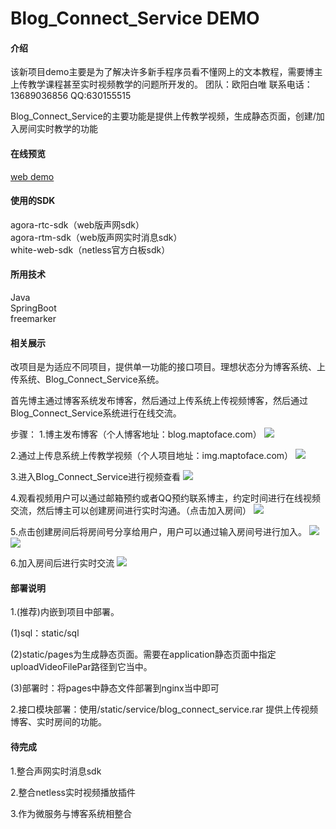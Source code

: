 # Blog_Connect_Service DEMO

#### 介绍
该新项目demo主要是为了解决许多新手程序员看不懂网上的文本教程，需要博主上传教学课程甚至实时视频教学的问题所开发的。
团队：欧阳白唯  联系电话：13689036856 QQ:630155515

Blog_Connect_Service的主要功能是提供上传教学视频，生成静态页面，创建/加入房间实时教学的功能

#### 在线预览
<a href="https://bvblog.maptoface.com/699560023210065920/single-video.html">web demo</a>

#### 使用的SDK
agora-rtc-sdk（web版声网sdk）<br>
agora-rtm-sdk（web版声网实时消息sdk）<br>
white-web-sdk（netless官方白板sdk）<br>

#### 所用技术
Java <br>
SpringBoot<br>
freemarker<br>

#### 相关展示
改项目是为适应不同项目，提供单一功能的接口项目。理想状态分为博客系统、上传系统、Blog_Connect_Service系统。<br>

首先博主通过博客系统发布博客，然后通过上传系统上传视频博客，然后通过Blog_Connect_Service系统进行在线交流。

步骤：
1.博主发布博客（个人博客地址：blog.maptoface.com）
<img src="https://img-blog.csdnimg.cn/20200414101644245.png?x-oss-process=image/watermark,type_ZmFuZ3poZW5naGVpdGk,shadow_10,text_aHR0cHM6Ly9ibG9nLmNzZG4ubmV0L3FxXzMxMjkzNTc1,size_16,color_FFFFFF,t_70">

2.通过上传息系统上传教学视频（个人项目地址：img.maptoface.com）
<img src="https://img-blog.csdnimg.cn/20200414101842287.png?x-oss-process=image/watermark,type_ZmFuZ3poZW5naGVpdGk,shadow_10,text_aHR0cHM6Ly9ibG9nLmNzZG4ubmV0L3FxXzMxMjkzNTc1,size_16,color_FFFFFF,t_70">

3.进入Blog_Connect_Service进行视频查看
<img src="https://img-blog.csdnimg.cn/20200414102450852.png?x-oss-process=image/watermark,type_ZmFuZ3poZW5naGVpdGk,shadow_10,text_aHR0cHM6Ly9ibG9nLmNzZG4ubmV0L3FxXzMxMjkzNTc1,size_16,color_FFFFFF,t_70">

4.观看视频用户可以通过邮箱预约或者QQ预约联系博主，约定时间进行在线视频交流，然后博主可以创建房间进行实时沟通。（点击加入房间）
<img src="https://img-blog.csdnimg.cn/20200414102750714.png?x-oss-process=image/watermark,type_ZmFuZ3poZW5naGVpdGk,shadow_10,text_aHR0cHM6Ly9ibG9nLmNzZG4ubmV0L3FxXzMxMjkzNTc1,size_16,color_FFFFFF,t_70">

5.点击创建房间后将房间号分享给用户，用户可以通过输入房间号进行加入。
<img src="https://img-blog.csdnimg.cn/20200414102945153.png?x-oss-process=image/watermark,type_ZmFuZ3poZW5naGVpdGk,shadow_10,text_aHR0cHM6Ly9ibG9nLmNzZG4ubmV0L3FxXzMxMjkzNTc1,size_16,color_FFFFFF,t_70">
<img src="https://img-blog.csdnimg.cn/20200414103052734.png?x-oss-process=image/watermark,type_ZmFuZ3poZW5naGVpdGk,shadow_10,text_aHR0cHM6Ly9ibG9nLmNzZG4ubmV0L3FxXzMxMjkzNTc1,size_16,color_FFFFFF,t_70">

6.加入房间后进行实时交流
<img src="https://img-blog.csdnimg.cn/20200414141917732.png?x-oss-process=image/watermark,type_ZmFuZ3poZW5naGVpdGk,shadow_10,text_aHR0cHM6Ly9ibG9nLmNzZG4ubmV0L3FxXzMxMjkzNTc1,size_16,color_FFFFFF,t_70">

#### 部署说明
1.(推荐)内嵌到项目中部署。

(1)sql：static/sql

(2)static/pages为生成静态页面。需要在application静态页面中指定uploadVideoFilePar路径到它当中。

(3)部署时：将pages中静态文件部署到nginx当中即可

2.接口模块部署：使用/static/service/blog_connect_service.rar
提供上传视频博客、实时房间的功能。



#### 待完成

1.整合声网实时消息sdk

2.整合netless实时视频播放插件

3.作为微服务与博客系统相整合
